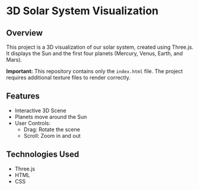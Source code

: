 # 3D Solar System Visualization

## Overview

This project is a 3D visualization of our solar system, created using Three.js. It displays the Sun and the first four planets (Mercury, Venus, Earth, and Mars).

**Important:** This repository contains only the `index.html` file. The project requires additional texture files to render correctly.

## Features

* Interactive 3D Scene
* Planets move around the Sun
* User Controls:
    * Drag: Rotate the scene
    * Scroll: Zoom in and out

## Technologies Used

* Three.js
* HTML
* CSS

